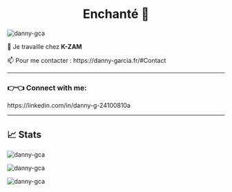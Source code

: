<h1 align="center">Enchanté 👋</h1>

<p align="left">
  <img
    src="https://komarev.com/ghpvc/?username=danny-gca&label=Profile%20views&color=0e75b6&style=flat"
    alt="danny-gca"
  />
</p>

<p align="left">
  🔭 Je travaille chez <b>K-ZAM</b>
</p>
<p align="left">
  📫 Pour me contacter : https://danny-garcia.fr/#Contact
</p>

<hr/>

<h3 align="left">👉👈 Connect with me:</h3> https://linkedin.com/in/danny-g-24100810a

<hr/>

<h2>📈 Stats </h2>
<div>
  <p style="text-align:'center';">
    <img
      align="center"
      src="https://github-readme-stats-j3tl.vercel.app/api/top-langs?username=danny-gca&theme=synthwave&show_icons=true&count_private=true&include_all_commits=true&locale=en&layout=donut&langs_count=10"
      alt="danny-gca"
    />
  </p>
  <p style="text-align:'center';">
    <img
      align="center"
      src="https://github-readme-stats-j3tl.vercel.app/api?username=danny-gca&theme=synthwave&show_icons=true&count_private=true&include_all_commits=true&locale=en&layout=compact"
      alt="danny-gca"
    />
  </p>
  <p style="text-align:'center';">
    <img
      align="center"
      src="https://github-readme-streak-stats.herokuapp.com/?user=danny-gca&theme=dark"
      alt="danny-gca"
    />
  </p>
</div>

<!--START_SECTION:activity-->
<!--END_SECTION:activity-->

